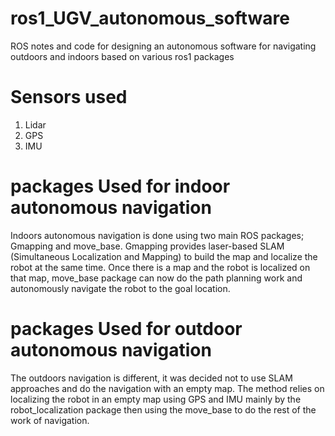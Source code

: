 # ros1_UGV_autonomous_software
ROS notes and code for designing an autonomous software for navigating outdoors and indoors based on various ros1 packages
# Sensors used
1. Lidar
2. GPS
3. IMU
# packages Used for indoor autonomous navigation
Indoors autonomous navigation is done using two main ROS packages; Gmapping and move_base. Gmapping provides laser-based SLAM (Simultaneous Localization and Mapping) to build the map and localize the robot at the same time. Once there is a map and the robot is localized on that map, move_base package can now do the path planning work and autonomously navigate the robot to the goal location.  
# packages Used for outdoor autonomous navigation
The outdoors navigation is different, it was decided not to use SLAM approaches and do the navigation with an empty map. The method relies on localizing the robot in an empty map using GPS and IMU mainly by the robot_localization package then using the move_base to do the rest of the work of navigation.
